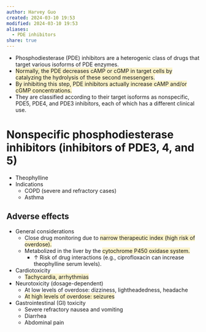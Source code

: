 ```yaml
---
author: Harvey Guo
created: 2024-03-10 19:53
modified: 2024-03-10 19:53
aliases:
  - PDE inhibitors
share: true
---
```


- Phosphodiesterase (PDE) inhibitors are a heterogenic class of drugs that target various isoforms of PDE enzymes. 
- <span style="background:rgba(240, 200, 0, 0.2)">Normally, the PDE decreases cAMP or cGMP in target cells by catalyzing the hydrolysis of these second messengers. </span>
- <span style="background:rgba(240, 200, 0, 0.2)">By inhibiting this step, PDE inhibitors actually increase cAMP and/or cGMP concentrations. </span>
- They are classified according to their target isoforms as nonspecific, PDE5, PDE4, and PDE3 inhibitors, each of which has a different clinical use.
# Nonspecific phosphodiesterase inhibitors (inhibitors of PDE3, 4, and 5)
- Theophylline
- Indications
	- COPD (severe and refractory cases)
	- Asthma
## Adverse effects
- General considerations
	- Close drug monitoring due to <span style="background:rgba(240, 200, 0, 0.2)">narrow therapeutic index (high risk of overdose).</span>
	- Metabolized in the liver by the <span style="background:rgba(240, 200, 0, 0.2)">cytochrome P450 oxidase system.</span>
		- ↑ Risk of drug interactions (e.g., ciprofloxacin can increase theophylline serum levels).
- Cardiotoxicity
	- <span style="background:rgba(240, 200, 0, 0.2)">Tachycardia, arrhythmias</span>
- Neurotoxicity (dosage-dependent)
	- At low levels of overdose: dizziness, lightheadedness, headache
	- <span style="background:rgba(240, 200, 0, 0.2)">At high levels of overdose: seizures</span>
- Gastrointestinal (GI) toxicity
	- Severe refractory nausea and vomiting
	- Diarrhea
	- Abdominal pain